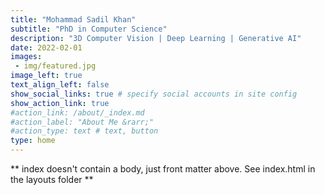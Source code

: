 ```yaml
---
title: "Mohammad Sadil Khan"
subtitle: "PhD in Computer Science"
description: "3D Computer Vision | Deep Learning | Generative AI"
date: 2022-02-01
images:
 - img/featured.jpg
image_left: true
text_align_left: false
show_social_links: true # specify social accounts in site config
show_action_link: true
#action_link: /about/_index.md
#action_label: "About Me &rarr;"
#action_type: text # text, button
type: home
---
```


** index doesn't contain a body, just front matter above.
See index.html in the layouts folder **
